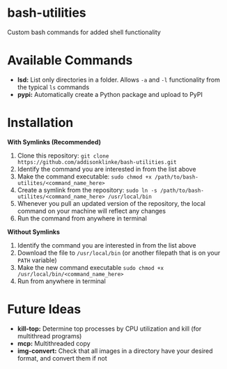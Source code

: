 # bash-utilities
Custom bash commands for added shell functionality

# Available Commands

* **lsd:** List only directories in a folder. Allows `-a` and `-l` functionality from the typical `ls` commands
* **pypi:** Automatically create a Python package and upload to PyPI

# Installation

**With Symlinks (Recommended)**

1. Clone this repository: `git clone https://github.com/addisonklinke/bash-utilities.git`
2. Identify the command you are interested in from the list above
3. Make the command executable: `sudo chmod +x /path/to/bash-utilites/<command_name_here>`
3. Create a symlink from the repository: `sudo ln -s /path/to/bash-utilites/<command_name_here> /usr/local/bin` 
4. Whenever you pull an updated version of the repository, the local command on your machine will reflect any changes
5. Run the command from anywhere in terminal

**Without Symlinks**

1. Identify the command you are interested in from the list above
2. Download the file to `/usr/local/bin` (or another filepath that is on your `PATH` variable)
3. Make the new command executable `sudo chmod +x /usr/local/bin/<command_name_here>`
4. Run from anywhere in terminal

# Future Ideas

* **kill-top:** Determine top processes by CPU utilization and kill (for multithread programs)
* **mcp:** Multithreaded copy
* **img-convert:** Check that all images in a directory have your desired format, and convert them if not 
